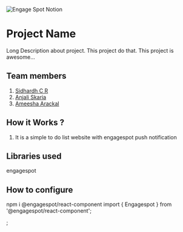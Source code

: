 ![Engage Spot Notion](https://user-images.githubusercontent.com/64391274/230778611-64589571-eaaa-4677-b115-7626978dd856.png)



# Project Name
Long Description about project. This project do that. This project is awesome...
## Team members
1. [Sidhardh C R](https://github.com/SidhardhCR)
2. [Anjali Skaria](https://github.com/anjaliskaria)
3. [Ameesha Arackal](https://github.com/AMEESHAARACKAL)

## How it Works ?
1. It is a simple to do list website with engagespot push notification


## Libraries used
engagespot
## How to configure
npm i @engagespot/react-component
import { Engagespot } from '@engagespot/react-component';

<Engagespot apiKey="ENGAGESPOT_API_KEY" userId="unique-identifier-of-your-user" />;

